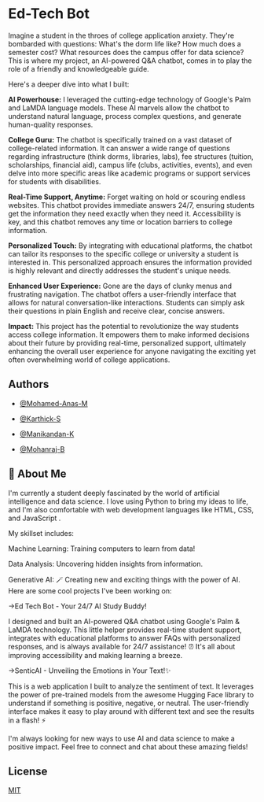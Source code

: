 
# Ed-Tech Bot

Imagine a student in the throes of college application anxiety. They're bombarded with questions: What's the dorm life like? How much does a semester cost? What resources does the campus offer for data science? This is where my project, an AI-powered Q&A chatbot, comes in to play the role of a friendly and knowledgeable guide.

Here's a deeper dive into what I built:

**AI Powerhouse:** I leveraged the cutting-edge technology of Google's Palm and LaMDA language models. These AI marvels allow the chatbot to understand natural language, process complex questions, and generate human-quality responses.

**College Guru:** The chatbot is specifically trained on a vast dataset of college-related information. It can answer a wide range of questions regarding infrastructure (think dorms, libraries, labs), fee structures (tuition, scholarships, financial aid), campus life (clubs, activities, events), and even delve into more specific areas like academic programs or support services for students with disabilities.

**Real-Time Support, Anytime:** Forget waiting on hold or scouring endless websites. This chatbot provides immediate answers 24/7, ensuring students get the information they need exactly when they need it. Accessibility is key, and this chatbot removes any time or location barriers to college information.

**Personalized Touch:** By integrating with educational platforms, the chatbot can tailor its responses to the specific college or university a student is interested in. This personalized approach ensures the information provided is highly relevant and directly addresses the student's unique needs.

**Enhanced User Experience:** Gone are the days of clunky menus and frustrating navigation. The chatbot offers a user-friendly interface that allows for natural conversation-like interactions. Students can simply ask their questions in plain English and receive clear, concise answers.

**Impact:** This project has the potential to revolutionize the way students access college information. It empowers them to make informed decisions about their future by providing real-time, personalized support, ultimately enhancing the overall user experience for anyone navigating the exciting yet often overwhelming world of college applications.

## Authors

- [@Mohamed-Anas-M](https://github.com/AnasTech0)

- [@Karthick-S](https://github.com/karthicks25)

- [@Manikandan-K](https://github.com/manikandan-murugaan)

- [@Mohanraj-B](https://github.com/raj52911)

## 🚀 About Me
I'm currently a student    deeply fascinated by the world of artificial intelligence and data science.    I love using Python    to bring my ideas to life, and I'm also comfortable with web development languages like HTML, CSS, and JavaScript     .

My skillset includes:

Machine Learning: Training computers to learn from data!

Data Analysis: Uncovering hidden insights from information.

Generative AI: 🪄 Creating new and exciting things with the power of AI.
Here are some cool projects I've been working on:

->Ed Tech Bot - Your 24/7 AI Study Buddy! 

I designed and built an AI-powered Q&A chatbot    using Google's Palm & LaMDA technology.    This little helper provides real-time student support,  ‍  integrates with educational platforms    to answer FAQs with personalized responses, and is always available for 24/7 assistance!  ⏰  It's all about improving accessibility and making learning a breeze.

->SenticAI - Unveiling the Emotions in Your Text!✨

This is a web application I built to analyze the sentiment of text.    It leverages the power of pre-trained models from the awesome Hugging Face library    to understand if something is positive, negative, or neutral.     The user-friendly interface    makes it easy to play around with different text and see the results in a flash!  ⚡️

I'm always looking for new ways to use AI and data science to make a positive impact.    Feel free to connect and chat about these amazing fields!


## License

[MIT](https://choosealicense.com/licenses/mit/)

